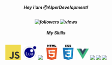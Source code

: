 <div align="center" style="margin-bottom: 25px">
<h5>Hey i'am @AlperDevelopment!<em><br></br>

  
<p align="center">
  <a href="https://github.com/AlperDevelopment?tab=followers">
    <img alt="followers" title="Follow me on Github" src="https://custom-icon-badges.herokuapp.com/github/followers/AlperDevelopment?color=236ad3&labelColor=1155ba&style=for-the-badge&logo=person-add&label=Follow&logoColor=blue"/></a>
  <a href="https://github.com/AlperDevelopment/Simple-View-Counter">
    <img alt="views" title="GitHub profile views" src="https://komarev.com/ghpvc/?username=AlperDevelopment&style=for-the-badge&color=blue"/></a>
</p>



<h5>My Skills<em><br></br>

<code><img height="50" src="https://raw.githubusercontent.com/github/explore/80688e429a7d4ef2fca1e82350fe8e3517d3494d/topics/javascript/javascript.png"></code>
<code><img height="50" src="https://raw.githubusercontent.com/github/explore/80688e429a7d4ef2fca1e82350fe8e3517d3494d/topics/lua/lua.png"></code>
<code><img height="50" src="https://icons-for-free.com/download-icon-development+logo+mysql+icon-1320184807686758112_512.png"></code>
<code><img height="50" src="https://raw.githubusercontent.com/github/explore/80688e429a7d4ef2fca1e82350fe8e3517d3494d/topics/html/html.png"></code>
<code><img height="50" src="https://raw.githubusercontent.com/github/explore/80688e429a7d4ef2fca1e82350fe8e3517d3494d/topics/css/css.png"></code>
<code><img height="40" src="https://raw.githubusercontent.com/github/explore/80688e429a7d4ef2fca1e82350fe8e3517d3494d/topics/vue/vue.png"></code>
<code><img height="40" src="https://cdn.discordapp.com/attachments/996581551271850026/1078112347324952696/php.png"></code>
<code><img height="40" src="https://cdn.discordapp.com/attachments/996581551271850026/1078112763861282856/c-.png"></code>
<code><img height="40" src="https://cdn.discordapp.com/attachments/996581551271850026/1078112764058406972/c-sharp.png"></code>
